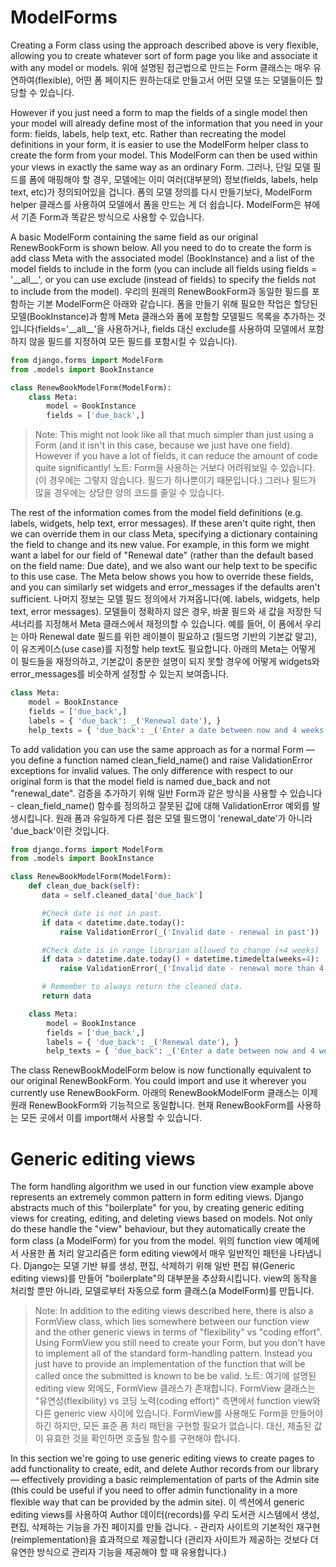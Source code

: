 # ModelForms

Creating a Form class using the approach described above is very flexible, allowing you to create whatever sort of form page you like and associate it with any model or models.
위에 설명된 접근법으로 만드는 Form 클래스는 매우 유연하여(flexible), 어떤 폼 페이지든 원하는대로 만들고서 어떤 모델 또는 모델들이든 할당할 수 있습니다.

However if you just need a form to map the fields of a single model then your model will already define most of the information that you need in your form: fields, labels, help text, etc. Rather than recreating the model definitions in your form, it is easier to use the ModelForm helper class to create the form from your model. This ModelForm can then be used within your views in exactly the same way as an ordinary Form.
그러나, 단일 모델 필드를 폼에 매핑해야 할 경우, 모델에는 이미 여러(대부분의) 정보(fields, labels, help text, etc)가 정의되어있을 겁니다.
폼의 모델 정의를 다시 만들기보다, ModelForm helper 클래스를 사용하여 모델에서 폼을 만드는 게 더 쉽습니다. ModelForm은 뷰에서 기존 Form과 똑같은 방식으로 사용할 수 있습니다.

A basic ModelForm containing the same field as our original RenewBookForm is shown below. All you need to do to create the form is add class Meta with the associated model (BookInstance) and a list of the model fields to include in the form (you can include all fields using fields = '\_\_all\_\_', or you can use exclude (instead of fields) to specify the fields not to include from the model).
우리의 원래의 RenewBookForm과 동일한 필드를 포함하는 기본 ModelForm은 아래와 같습니다. 폼을 만들기 위해 필요한 작업은 할당된 모델(BookInstance)과 함께 Meta 클래스와 폼에 포함할 모델필드 목록을 추가하는 것입니다(fields='\_\_all\_\_'을 사용하거나, fields 대신 exclude를 사용하여 모델에서 포함하지 않을 필드를 지정하여 모든 필드를 포함시킬 수 있습니다).

```Python
from django.forms import ModelForm
from .models import BookInstance

class RenewBookModelForm(ModelForm):
    class Meta:
        model = BookInstance
        fields = ['due_back',]
```

> Note: This might not look like all that much simpler than just using a Form (and it isn't in this case, because we just have one field). However if you have a lot of fields, it can reduce the amount of code quite significantly!
> 노트: Form을 사용하는 거보다 어려워보일 수 있습니다. (이 경우에는 그렇지 않습니다. 필드가 하나뿐이기 때문입니다.) 그러나 필드가 많을 경우에는 상당한 양의 코드를 줄일 수 있습니다.

The rest of the information comes from the model field definitions (e.g. labels, widgets, help text, error messages). If these aren't quite right, then we can override them in our class Meta, specifying a dictionary containing the field to change and its new value. For example, in this form we might want a label for our field of "Renewal date" (rather than the default based on the field name: Due date), and we also want our help text to be specific to this use case. The Meta below shows you how to override these fields, and you can similarly set widgets and error_messages if the defaults aren't sufficient.
나머지 정보는 모델 필드 정의에서 가져옵니다(예. labels, widgets, help text, error messages). 모델들이 정확하지 않은 경우, 바꿀 필드와 새 값을 저장한 딕셔너리를 지정해서 Meta 클래스에서 재정의할 수 있습니다. 예를 들어, 이 폼에서 우리는 아마 Renewal date 필드를 위한 레이블이 필요하고 (필드명 기반의 기본값 말고), 이 유즈케이스(use case)를 지정할 help text도 필요합니다. 아래의 Meta는 어떻게 이 필드들을 재정의하고, 기본값이 충분한 설명이 되지 못할 경우에 어떻게 widgets와 error_messages를 비슷하게 설정할 수 있는지 보여줍니다.

```Python
class Meta:
    model = BookInstance
    fields = ['due_back',]
    labels = { 'due_back': _('Renewal date'), }
    help_texts = { 'due_back': _('Enter a date between now and 4 weeks (default 3).'), } 
```

To add validation you can use the same approach as for a normal Form — you define a function named clean_field_name() and raise ValidationError exceptions for invalid values. The only difference with respect to our original form is that the model field is named due_back and not "renewal_date".
검증을 추가하기 위해 일반 Form과 같은 방식을 사용할 수 있습니다 - clean_field_name() 함수를 정의하고 잘못된 값에 대해 ValidationError 예외를 발생시킵니다. 원래 폼과 유일하게 다른 점은 모델 필드명이 'renewal_date'가 아니라 'due_back'이란 것입니다.

```Python
from django.forms import ModelForm
from .models import BookInstance

class RenewBookModelForm(ModelForm):
    def clean_due_back(self):
       data = self.cleaned_data['due_back']

       #Check date is not in past.
       if data < datetime.date.today():
           raise ValidationError(_('Invalid date - renewal in past'))

       #Check date is in range librarian allowed to change (+4 weeks)
       if data > datetime.date.today() + datetime.timedelta(weeks=4):
           raise ValidationError(_('Invalid date - renewal more than 4 weeks ahead'))

       # Remember to always return the cleaned data.
       return data

    class Meta:
        model = BookInstance
        fields = ['due_back',]
        labels = { 'due_back': _('Renewal date'), }
        help_texts = { 'due_back': _('Enter a date between now and 4 weeks (default 3).'), }
```

The class RenewBookModelForm below is now functionally equivalent to our original RenewBookForm. You could import and use it wherever you currently use RenewBookForm.
아래의 RenewBookModelForm 클래스는 이제 원래 RenewBookForm와 기능적으로 동일합니다. 현재 RenewBookForm를 사용하는 모든 곳에서 이를 import해서 사용할 수 있습니다.


# Generic editing views

The form handling algorithm we used in our function view example above represents an extremely common pattern in form editing views. Django abstracts much of this "boilerplate" for you, by creating generic editing views for creating, editing, and deleting views based on models. Not only do these handle the "view" behaviour, but they automatically create the form class (a ModelForm) for you from the model. 
위의 function view 예제에서 사용한 폼 처리 알고리즘은 form editing view에서 매우 일반적인 패턴을 나타냅니다. Django는 모델 기반 뷰를 생성, 편집, 삭제하기 위해 일반 편집 뷰(Generic editing views)를 만들어 "boilerplate"의 대부분을 추상화시킵니다. view의 동작을 처리할 뿐만 아니라, 모델로부터 자동으로 form 클래스(a ModelForm)를 만듭니다.

> Note: In addition to the editing views described here, there is also a FormView class, which lies somewhere between our function view and the other generic views in terms of "flexibility" vs "coding effort". Using FormView you still need to create your Form, but you don't have to implement all of the standard form-handling pattern. Instead you just have to provide an implementation of the function that will be called once the submitted is known to be be valid.
> 노트: 여기에 설명된 editing view 외에도, FormView 클래스가 존재합니다. FormView 클래스는 "유연성(flexibility) vs 코딩 노력(coding effort)" 측면에서 function view와 다른 generic view 사이에 있습니다. FormView를 사용해도 Form을 만들어야하긴 하지만, 모든 표준 폼 처리 패턴을 구현할 필요가 없습니다. 대신, 제출된 값이 유효한 것을 확인하면 호출될 함수를 구현해야 합니다.

In this section we're going to use generic editing views to create pages to add functionality to create, edit, and delete Author records from our library — effectively providing a basic reimplementation of parts of the Admin site (this could be useful if you need to offer admin functionality in a more flexible way that can be provided by the admin site).
이 섹션에서 generic editing views를 사용하여 Author 데이터(records)를 우리 도서관 시스템에서 생성, 편집, 삭제하는 기능을 가진 페이지를 만들 겁니다. - 관리자 사이트의 기본적인 재구현(reimplementation)을 효과적으로 제공합니다 (관리자 사이트가 제공하는 것보다 더 유연한 방식으로 관리자 기능을 제공해야 할 때 유용합니다.)